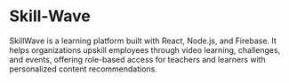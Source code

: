 # Skill-Wave
SkillWave is a learning platform built with React, Node.js, and Firebase. It helps organizations upskill employees through video learning, challenges, and events, offering role-based access for teachers and learners with personalized content recommendations.
